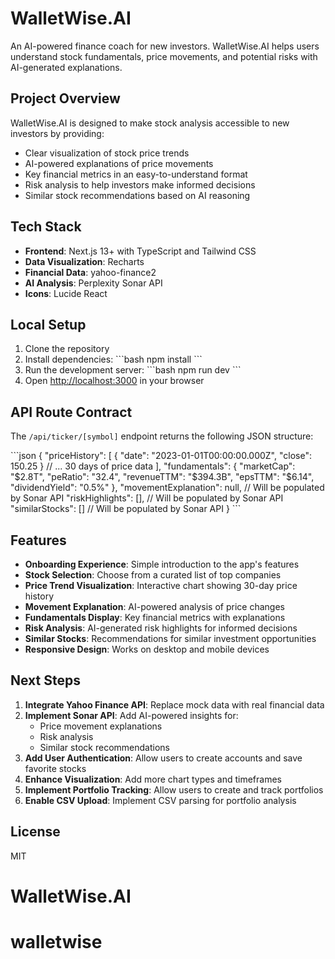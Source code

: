 # WalletWise.AI

An AI-powered finance coach for new investors. WalletWise.AI helps users understand stock fundamentals, price movements, and potential risks with AI-generated explanations.

## Project Overview

WalletWise.AI is designed to make stock analysis accessible to new investors by providing:

- Clear visualization of stock price trends
- AI-powered explanations of price movements
- Key financial metrics in an easy-to-understand format
- Risk analysis to help investors make informed decisions
- Similar stock recommendations based on AI reasoning

## Tech Stack

- **Frontend**: Next.js 13+ with TypeScript and Tailwind CSS
- **Data Visualization**: Recharts
- **Financial Data**: yahoo-finance2
- **AI Analysis**: Perplexity Sonar API
- **Icons**: Lucide React

## Local Setup

1. Clone the repository
2. Install dependencies:
   \`\`\`bash
   npm install
   \`\`\`
3. Run the development server:
   \`\`\`bash
   npm run dev
   \`\`\`
4. Open [http://localhost:3000](http://localhost:3000) in your browser

## API Route Contract

The `/api/ticker/[symbol]` endpoint returns the following JSON structure:

\`\`\`json
{
  "priceHistory": [
    { "date": "2023-01-01T00:00:00.000Z", "close": 150.25 }
    // ... 30 days of price data
  ],
  "fundamentals": {
    "marketCap": "$2.8T",
    "peRatio": "32.4",
    "revenueTTM": "$394.3B",
    "epsTTM": "$6.14",
    "dividendYield": "0.5%"
  },
  "movementExplanation": null,  // Will be populated by Sonar API
  "riskHighlights": [],         // Will be populated by Sonar API
  "similarStocks": []           // Will be populated by Sonar API
}
\`\`\`

## Features

- **Onboarding Experience**: Simple introduction to the app's features
- **Stock Selection**: Choose from a curated list of top companies
- **Price Trend Visualization**: Interactive chart showing 30-day price history
- **Movement Explanation**: AI-powered analysis of price changes
- **Fundamentals Display**: Key financial metrics with explanations
- **Risk Analysis**: AI-generated risk highlights for informed decisions
- **Similar Stocks**: Recommendations for similar investment opportunities
- **Responsive Design**: Works on desktop and mobile devices

## Next Steps

1. **Integrate Yahoo Finance API**: Replace mock data with real financial data
2. **Implement Sonar API**: Add AI-powered insights for:
   - Price movement explanations
   - Risk analysis
   - Similar stock recommendations
3. **Add User Authentication**: Allow users to create accounts and save favorite stocks
4. **Enhance Visualization**: Add more chart types and timeframes
5. **Implement Portfolio Tracking**: Allow users to create and track portfolios
6. **Enable CSV Upload**: Implement CSV parsing for portfolio analysis

## License

MIT
# WalletWise.AI
# walletwise

